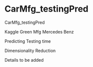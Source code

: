 # CarMfg_testingPred
CarMfg_testingPred


Kaggle
Green Mfg
Mercedes Benz

Predicting Testing time

Dimensionality Reduction

Details to be added

